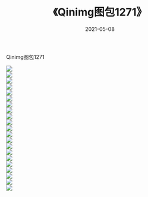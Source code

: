 ﻿---
layout: post
title:  《Qinimg图包1271》
date:   2021-05-08
img: http://imgx.orgx.ga/Qinimg图包/Qinimg图包1271/000.jpg
categories: [美女, 清纯, 唯美]
---

Qinimg图包1271

 ![](http://imgx.orgx.ga/Qinimg图包/Qinimg图包1271/001.jpg) <br>![](http://imgx.orgx.ga/Qinimg图包/Qinimg图包1271/002.jpg) <br>![](http://imgx.orgx.ga/Qinimg图包/Qinimg图包1271/003.jpg) <br>![](http://imgx.orgx.ga/Qinimg图包/Qinimg图包1271/004.jpg) <br>![](http://imgx.orgx.ga/Qinimg图包/Qinimg图包1271/005.jpg) <br>![](http://imgx.orgx.ga/Qinimg图包/Qinimg图包1271/006.jpg) <br>![](http://imgx.orgx.ga/Qinimg图包/Qinimg图包1271/007.jpg) <br>![](http://imgx.orgx.ga/Qinimg图包/Qinimg图包1271/008.jpg) <br>![](http://imgx.orgx.ga/Qinimg图包/Qinimg图包1271/009.jpg) <br>![](http://imgx.orgx.ga/Qinimg图包/Qinimg图包1271/010.jpg) <br>![](http://imgx.orgx.ga/Qinimg图包/Qinimg图包1271/011.jpg) <br>![](http://imgx.orgx.ga/Qinimg图包/Qinimg图包1271/012.jpg) <br>![](http://imgx.orgx.ga/Qinimg图包/Qinimg图包1271/013.jpg) <br>![](http://imgx.orgx.ga/Qinimg图包/Qinimg图包1271/014.jpg) <br>![](http://imgx.orgx.ga/Qinimg图包/Qinimg图包1271/015.jpg) <br>![](http://imgx.orgx.ga/Qinimg图包/Qinimg图包1271/016.jpg) <br>![](http://imgx.orgx.ga/Qinimg图包/Qinimg图包1271/017.jpg) <br>![](http://imgx.orgx.ga/Qinimg图包/Qinimg图包1271/018.jpg) <br>![](http://imgx.orgx.ga/Qinimg图包/Qinimg图包1271/019.jpg) <br>![](http://imgx.orgx.ga/Qinimg图包/Qinimg图包1271/020.jpg) <br>![](http://imgx.orgx.ga/Qinimg图包/Qinimg图包1271/021.jpg) <br>